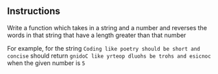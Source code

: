 ## Instructions

Write a function which takes in a string and a number and reverses the words in that string that have a length greater than that number

For example, for the string `Coding like poetry should be short and concise` should return `gnidoC like yrteop dluohs be trohs and esicnoc` when the given number is `5`
